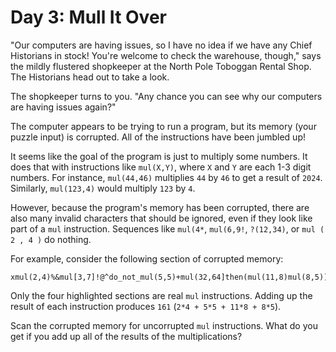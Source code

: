 # Day 3: Mull It Over

"Our computers are having issues, so I have no idea if we have any Chief
Historians in stock! You're welcome to check the warehouse, though," says the
mildly flustered shopkeeper at the North Pole Toboggan Rental Shop. The
Historians head out to take a look.

The shopkeeper turns to you. "Any chance you can see why our computers are
having issues again?"

The computer appears to be trying to run a program, but its memory (your puzzle
input) is corrupted. All of the instructions have been jumbled up!

It seems like the goal of the program is just to multiply some numbers. It does
that with instructions like `mul(X,Y)`, where `X` and `Y` are each 1-3 digit
numbers. For instance, `mul(44,46)` multiplies `44` by `46` to get a result of
`2024`. Similarly, `mul(123,4)` would multiply `123` by `4`.

However, because the program's memory has been corrupted, there are also many
invalid characters that should be ignored, even if they look like part of a
`mul` instruction. Sequences like `mul(4*`, `mul(6,9!`, `?(12,34)`, or `mul ( 2
, 4 )` do nothing.

For example, consider the following section of corrupted memory:

```
xmul(2,4)%&mul[3,7]!@^do_not_mul(5,5)+mul(32,64]then(mul(11,8)mul(8,5))
```

Only the four highlighted sections are real `mul` instructions. Adding up the
result of each instruction produces `161` (`2*4 + 5*5 + 11*8 + 8*5`).

Scan the corrupted memory for uncorrupted `mul` instructions. What do you get if
you add up all of the results of the multiplications?
